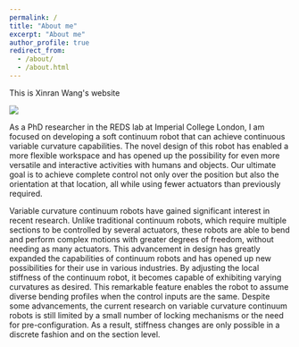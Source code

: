 ```yaml
---
permalink: /
title: "About me"
excerpt: "About me"
author_profile: true
redirect_from: 
  - /about/
  - /about.html
---
```


This is Xinran Wang's website

![](https://wxinran6.github.io/xinran_wang.github.io/files/Background_img.png)


As a PhD researcher in the REDS lab at Imperial College London, I am focused on developing a soft continuum robot that can achieve continuous variable curvature capabilities. The novel design of this robot has enabled a more flexible workspace and has opened up the possibility for even more versatile and interactive activities with humans and objects. Our ultimate goal is to achieve complete control not only over the position but also the orientation at that location, all while using fewer actuators than previously required.

Variable curvature continuum robots have gained significant interest in recent research. Unlike traditional continuum robots, which require multiple sections to be controlled by several actuators, these robots are able to bend and perform complex motions with greater degrees of freedom, without needing as many actuators. This advancement in design has greatly expanded the capabilities of continuum robots and has opened up new possibilities for their use in various industries. By adjusting the local stiffness of the continuum robot, it becomes capable of exhibiting varying curvatures as desired. This remarkable feature enables the robot to assume diverse bending profiles when the control inputs are the same. Despite some advancements, the current research on variable curvature continuum robots is still limited by a small number of locking mechanisms or the need for pre-configuration. As a result, stiffness changes are only possible in a discrete fashion and on the section level.